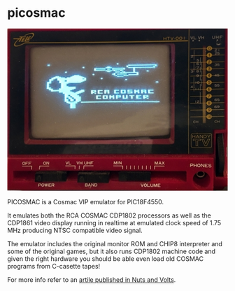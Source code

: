 # picosmac

![RAC-Snoopy title image](https://github.com/nyholku/picosmac/blob/main/rca-snoopy.JPG?raw=true)

PICOSMAC is a Cosmac VIP emulator for PIC18F4550.

It emulates both the RCA COSMAC CDP1802 processors as well as the CDP1861 video display 
running in realtime at emulated clock speed of 1.75 MHz producing NTSC compatible video signal.

The emulator includes the original monitor ROM and CHIP8 interpreter and some of the 
original games, but it also runs CDP1802 machine code and given the right hardware you should be able
even load old COSMAC programs from C-casette tapes!

For more info refer to an [artile published in Nuts and Volts](https://www.nutsvolts.com/magazine/article/picosmac-back-to-the-past).


